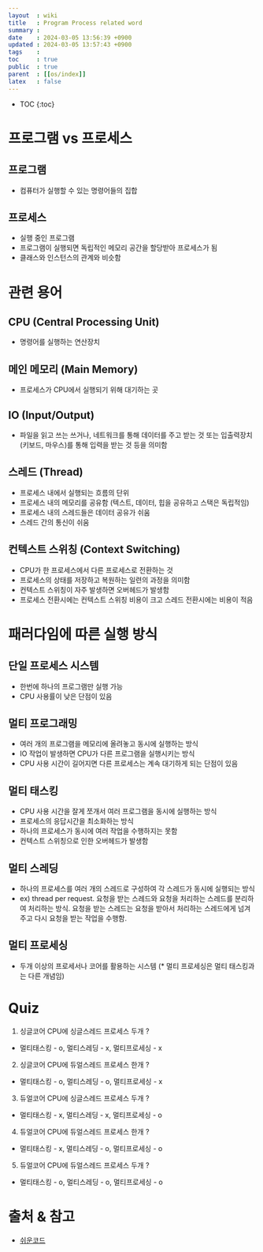 ```yaml
---
layout  : wiki
title   : Program Process related word
summary : 
date    : 2024-03-05 13:56:39 +0900
updated : 2024-03-05 13:57:43 +0900
tags    : 
toc     : true
public  : true
parent  : [[os/index]]
latex   : false
---
```

* TOC
{:toc}

# 프로그램 vs 프로세스
## 프로그램
- 컴퓨터가 실행할 수 있는 명령어들의 집합  

## 프로세스
- 실행 중인 프로그램
- 프로그램이 실행되면 독립적인 메모리 공간을 할당받아 프로세스가 됨
- 클래스와 인스턴스의 관계와 비슷함

# 관련 용어
## CPU (Central Processing Unit)
- 명령어를 실행하는 연산장치

## 메인 메모리 (Main Memory)
- 프로세스가 CPU에서 실행되기 위해 대기하는 곳

## IO (Input/Output)
- 파일을 읽고 쓰는 쓰거나, 네트워크를 통해 데이터를 주고 받는 것 또는 입출력장치(키보드, 마우스)를 통해 입력을 받는 것 등을 의미함

## 스레드 (Thread)
- 프로세스 내에서 실행되는 흐름의 단위
- 프로세스 내의 메모리를 공유함 (텍스트, 데이터, 힙을 공유하고 스택은 독립적임)
- 프로세스 내의 스레드들은 데이터 공유가 쉬움
- 스레드 간의 통신이 쉬움

## 컨텍스트 스위칭 (Context Switching)
- CPU가 한 프로세스에서 다른 프로세스로 전환하는 것
- 프로세스의 상태를 저장하고 복원하는 일련의 과정을 의미함
- 컨텍스트 스위칭이 자주 발생하면 오버헤드가 발생함
- 프로세스 전환시에는 컨텍스트 스위칭 비용이 크고 스레드 전환시에는 비용이 적음

# 패러다임에 따른 실행 방식
## 단일 프로세스 시스템
- 한번에 하나의 프로그램만 실행 가능
- CPU 사용률이 낮은 단점이 있음

## 멀티 프로그래밍
- 여러 개의 프로그램을 메모리에 올려놓고 동시에 실행하는 방식
- IO 작업이 발생하면 CPU가 다른 프로그램을 실행시키는 방식
- CPU 사용 시간이 길어지면 다른 프로세스는 계속 대기하게 되는 단점이 있음

## 멀티 태스킹
- CPU 사용 시간을 잘게 쪼개서 여러 프로그램을 동시에 실행하는 방식
- 프로세스의 응답시간을 최소화하는 방식
- 하나의 프로세스가 동시에 여러 작업을 수행하지는 못함
- 컨텍스트 스위칭으로 인한 오버헤드가 발생함

## 멀티 스레딩
- 하나의 프로세스를 여러 개의 스레드로 구성하여 각 스레드가 동시에 실행되는 방식
- ex) thread per request. 요청을 받는 스레드와 요청을 처리하는 스레드를 분리하여 처리하는 방식. 요청을 받는 스레드는 요청을 받아서 처리하는 스레드에게 넘겨주고 다시 요청을 받는 작업을 수행함.

## 멀티 프로세싱
- 두개 이상의 프로세서나 코어를 활용하는 시스템
(* 멀티 프로세싱은 멀티 태스킹과는 다른 개념임)


# Quiz
1. 싱글코어 CPU에 싱글스레드 프로세스 두개 ?
- 멀티태스킹 - o, 멀티스레딩 - x, 멀티프로세싱 - x

2. 싱글코어 CPU에 듀얼스레드 프로세스 한개 ?
- 멀티태스킹 - o, 멀티스레딩 - o, 멀티프로세싱 - x

3. 듀얼코어 CPU에 싱글스레드 프로세스 두개 ?
- 멀티태스킹 - x, 멀티스레딩 - x, 멀티프로세싱 - o

4. 듀얼코어 CPU에 듀얼스레드 프로세스 한개 ?
- 멀티태스킹 - x, 멀티스레딩 - o, 멀티프로세싱 - o

5. 듀얼코어 CPU에 듀얼스레드 프로세스 두개 ?
- 멀티태스킹 - o, 멀티스레딩 - o, 멀티프로세싱 - o


# 출처 & 참고
- [쉬운코드](https://www.youtube.com/@ez./playlists)